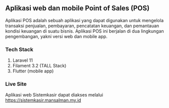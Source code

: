 ## Aplikasi web dan mobile Point of Sales (POS)

Aplikasi POS adalah sebuah aplikasi yang dapat digunakan untuk mengelola transaksi penjualan, pembayaran, pencatatan keuangan, dan pemantauan kondisi keuangan di suatu bisnis.
Aplikasi POS ini berjalan di dua lingkungan pengembangan, yakni versi web dan mobile app.

### Tech Stack
1. Laravel 11
2. Filament 3.2 (TALL Stack)
3. Flutter (mobile app)

### Live Site
Aplikasi web Sistemkasir dapat diakses melalui https://sistemkasir.mansalman.my.id